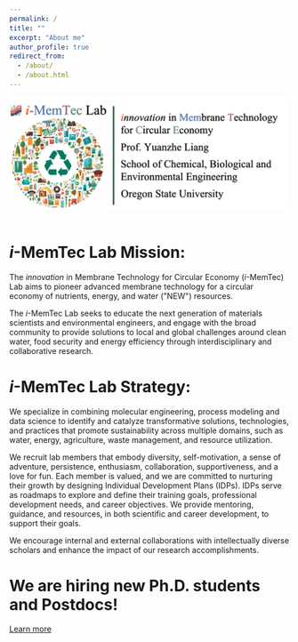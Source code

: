 ```yaml
---
permalink: /
title: ""
excerpt: "About me"
author_profile: true
redirect_from: 
  - /about/
  - /about.html
---
```


<img src='/images/Firstpage_des.png'>

<br>
<br>

*i*-MemTec Lab Mission:
======
The *innovation* in Membrane Technology for Circular Economy (*i*-MemTec) Lab aims to pioneer advanced membrane technology for a circular economy of nutrients, energy, and water ("NEW") resources.

The *i*-MemTec Lab seeks to educate the next generation of materials scientists and environmental engineers, and engage with the broad community to provide solutions to local and global challenges around clean water, food security and energy efficiency through interdisciplinary and collaborative research.

*i*-MemTec Lab Strategy:
======
We specialize in combining molecular engineering, process modeling and data science to identify and catalyze transformative solutions, technologies, and practices that promote sustainability across multiple domains, such as water, energy, agriculture, waste management, and resource utilization.

We recruit lab members that embody diversity, self-motivation, a sense of adventure, persistence, enthusiasm, collaboration, supportiveness, and a love for fun. Each member is valued, and we are committed to nurturing their growth by designing Individual Development Plans (IDPs). IDPs serve as roadmaps to explore and define their training goals, professional development needs, and career objectives. We provide mentoring, guidance, and resources, in both scientific and career development, to support their goals.

We encourage internal and external collaborations with intellectually diverse scholars and enhance the impact of our research accomplishments.

We are hiring new Ph.D. students and Postdocs!
======
 <a href="https://yuanzheliang.github.io/openings/"> Learn more </a>
